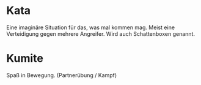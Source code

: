 # Kata
Eine imaginäre Situation für das, was mal kommen mag. Meist eine Verteidigung gegen mehrere Angreifer. Wird auch Schattenboxen genannt.

# Kumite
Spaß in Bewegung. (Partnerübung / Kampf)


